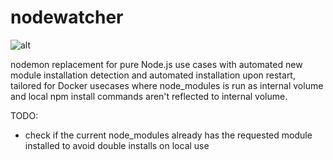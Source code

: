 # nodewatcher

![alt](https://github.com/mikkotikkanen/nodewatcher/workflows/CI/badge.svg)


nodemon replacement for pure Node.js use cases with automated new module installation detection
and automated installation upon restart, tailored for Docker usecases where node_modules is run as
internal volume and local npm install commands aren't reflected to internal volume.


TODO:
- check if the current node_modules already has the requested module installed to avoid double installs on local use